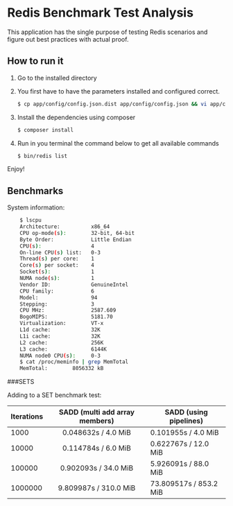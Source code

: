 Redis Benchmark Test Analysis
========

This application has the single purpose of testing Redis scenarios and figure out best practices with actual proof.

How to run it
---
1. Go to the installed directory
2. You first have to have the parameters installed and configured correct. 
    
    ```bash
    $ cp app/config/config.json.dist app/config/config.json && vi app/config/config.json
    ```
    
3. Install the dependencies using composer

    ```bash
    $ composer install
    ```

4. Run in you terminal the command below to get all available commands
    
    ```bash
    $ bin/redis list
    ```
    
Enjoy!

Benchmarks
---

System information:

```bash
    $ lscpu
    Architecture:          x86_64
    CPU op-mode(s):        32-bit, 64-bit
    Byte Order:            Little Endian
    CPU(s):                4
    On-line CPU(s) list:   0-3
    Thread(s) per core:    1
    Core(s) per socket:    4
    Socket(s):             1
    NUMA node(s):          1
    Vendor ID:             GenuineIntel
    CPU family:            6
    Model:                 94
    Stepping:              3
    CPU MHz:               2587.609
    BogoMIPS:              5181.70
    Virtualization:        VT-x
    L1d cache:             32K
    L1i cache:             32K
    L2 cache:              256K
    L3 cache:              6144K
    NUMA node0 CPU(s):     0-3
    $ cat /proc/meminfo | grep MemTotal
    MemTotal:        8056332 kB
```


###SETS

Adding to a SET benchmark test:

| Iterations 	| SADD (multi add array members) 	| SADD (using pipelines)  	|
|------------	|:------------------------------:	|-------------------------	|
| 1000       	|       0.048632s / 4.0 MiB      	|   0.101955s / 4.0 MiB   	|
| 10000      	|       0.114784s / 6.0 MiB      	|   0.622767s / 12.0 MiB  	|
| 100000     	|      0.902093s / 34.0 MiB      	|   5.926091s / 88.0 MiB  	|
| 1000000    	|      9.809987s / 310.0 MiB     	|  73.809517s / 853.2 MiB 	|